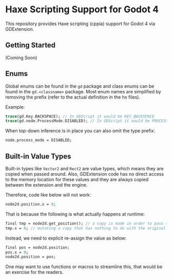 # Haxe Scripting Support for Godot 4

This repository provides Haxe scripting (cppia) support for Godot 4 via GDExtension.

## Getting Started

(Coming Soon)

## Enums

Global enums can be found in the `gd` package and class enums can be found in the `gd.<classname>` package.
Most enum names are simplified by removing the prefix (refer to the actual definition in the hx files).

Example:

```haxe
trace(gd.Key.BACKSPACE); // In GDScript it would be KEY_BACKSPACE
trace(gd.node.ProcessMode.DISABLED); // In GDScript it would be PROCESS_MODE_DISABLED
```

When top-down inference is in place you can also omit the type prefix:

```haxe
node.process_mode = DISABLED;
```

## Built-in Value Types

Built-in types like `Vector2` and `Rect2` are value types, which means they are copied when passed around.
Also, GDExtension code has no direct access to the memory location for these values and they are always copied between the extension and the engine.

Therefore, code like below will not work:

```haxe
node2d.position.x = 0;
```

That is because the following is what actually happens at runtime:

```haxe
final tmp = node2d.get_position(); // a copy is made in order to pass the value from the engine to the extension (our script)
tmp.x = 0; // mutating a copy that has nothing to do with the original position vector living in the engine
```

Instead, we need to explicit re-assign the value as below:

```haxe
final pos = node2d.position;
pos.x = 0;
node2d.position = pos;
```

One may want to use functions or macros to streamline this, that would be an exercise for the readers.
